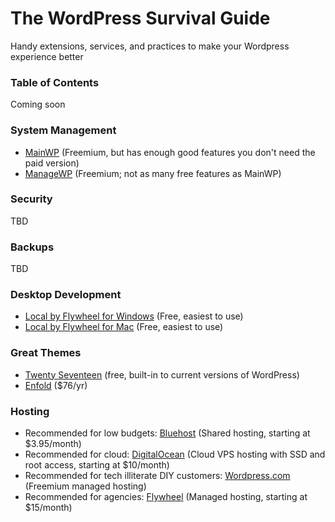 # The WordPress Survival Guide
Handy extensions, services, and practices to make your Wordpress experience better

### Table of Contents
Coming soon

### System Management
- [MainWP](https://mainwp.com/) (Freemium, but has enough good features you don't need the paid version)
- [ManageWP](https://managewp.com/) (Freemium; not as many free features as MainWP)

### Security
TBD

### Backups
TBD

### Desktop Development
- [Local by Flywheel for Windows](https://local-by-flywheel-flywheel.netdna-ssl.com/latest/windows) (Free, easiest to use)
- [Local by Flywheel for Mac](https://local-by-flywheel-flywheel.netdna-ssl.com/latest/mac) (Free, easiest to use)

### Great Themes
- [Twenty Seventeen](https://codex.wordpress.org/Twenty_Seventeen) (free, built-in to current versions of WordPress)
- [Enfold](https://themeforest.net/item/enfold-responsive-multipurpose-theme/4519990) ($76/yr)

### Hosting
- Recommended for low budgets: [Bluehost](https://www.bluehost.com/) (Shared hosting, starting at $3.95/month)
- Recommended for cloud: [DigitalOcean](https://digitalocean.com) (Cloud VPS hosting with SSD and root access, starting at $10/month)
- Recommended for tech illiterate DIY customers: [Wordpress.com](https://wordpress.com) (Freemium managed hosting)
- Recommended for agencies: [Flywheel](https://getflywheel.com) (Managed hosting, starting at $15/month)
